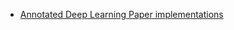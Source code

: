 


- [Annotated Deep Learning Paper implementations](https://github.com/labmlai/annotated_deep_learning_paper_implementations)
